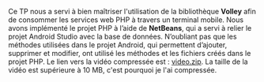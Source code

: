 Ce TP nous a servi à bien maîtriser l'utilisation de la bibliothèque **Volley** afin de consommer les services web PHP à travers un terminal mobile. Nous avons implémenté le projet PHP à l’aide de **NetBeans**, qui a servi à relier le projet Android Studio avec la base de données. N’oubliant pas que les méthodes utilisées dans le projet Android, qui permettent d’ajouter, supprimer et modifier, ont utilisé les méthodes et les fichiers créés dans le projet PHP.
Le lien vers la vidéo compressée est : [video.zip](https://github.com/user-attachments/files/17482930/video.zip). La taille de la vidéo est supérieure à 10 MB, c'est pourquoi je l'ai compressée.
